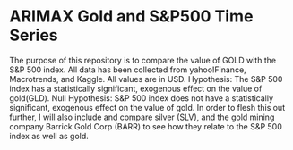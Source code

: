 # ARIMAX Gold and S&P500 Time Series
The purpose of this repository is to compare the value of GOLD with the S&P 500 index.
All data has been collected from yahoo!Finance, Macrotrends, and Kaggle.
All values are in USD.
Hypothesis: The S&P 500 index has a statistically significant, exogenous effect on the value of gold(GLD).
Null Hypothesis: S&P 500 index does not have a statistically significant, exogenous effect on the value of gold.
In order to flesh this out further, I will also include and compare silver (SLV), and the gold 
mining company Barrick Gold Corp (BARR) to see how they relate to the S&P 500 index as well as gold.
